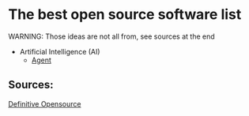 # The best open source software list
WARNING: Those ideas are not all from, see sources at the end

- Artificial Intelligence (AI)
    - [Agent](https://github.com/mustbeperfect/definitive-opensource#agent)

## Sources:
[Definitive Opensource](https://github.com/mustbeperfect/definitive-opensource)
